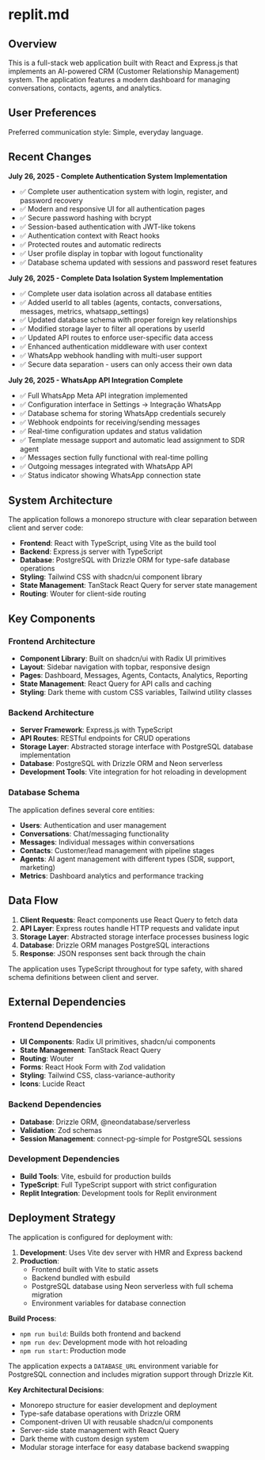 # replit.md

## Overview

This is a full-stack web application built with React and Express.js that implements an AI-powered CRM (Customer Relationship Management) system. The application features a modern dashboard for managing conversations, contacts, agents, and analytics.

## User Preferences

Preferred communication style: Simple, everyday language.

## Recent Changes

**July 26, 2025 - Complete Authentication System Implementation**
- ✅ Complete user authentication system with login, register, and password recovery
- ✅ Modern and responsive UI for all authentication pages
- ✅ Secure password hashing with bcrypt
- ✅ Session-based authentication with JWT-like tokens
- ✅ Authentication context with React hooks
- ✅ Protected routes and automatic redirects
- ✅ User profile display in topbar with logout functionality
- ✅ Database schema updated with sessions and password reset features

**July 26, 2025 - Complete Data Isolation System Implementation**
- ✅ Complete user data isolation across all database entities
- ✅ Added userId to all tables (agents, contacts, conversations, messages, metrics, whatsapp_settings)
- ✅ Updated database schema with proper foreign key relationships
- ✅ Modified storage layer to filter all operations by userId
- ✅ Updated API routes to enforce user-specific data access
- ✅ Enhanced authentication middleware with user context
- ✅ WhatsApp webhook handling with multi-user support
- ✅ Secure data separation - users can only access their own data

**July 26, 2025 - WhatsApp API Integration Complete**
- ✅ Full WhatsApp Meta API integration implemented
- ✅ Configuration interface in Settings → Integração WhatsApp  
- ✅ Database schema for storing WhatsApp credentials securely
- ✅ Webhook endpoints for receiving/sending messages
- ✅ Real-time configuration updates and status validation
- ✅ Template message support and automatic lead assignment to SDR agent
- ✅ Messages section fully functional with real-time polling
- ✅ Outgoing messages integrated with WhatsApp API
- ✅ Status indicator showing WhatsApp connection state

## System Architecture

The application follows a monorepo structure with clear separation between client and server code:

- **Frontend**: React with TypeScript, using Vite as the build tool
- **Backend**: Express.js server with TypeScript
- **Database**: PostgreSQL with Drizzle ORM for type-safe database operations
- **Styling**: Tailwind CSS with shadcn/ui component library
- **State Management**: TanStack React Query for server state management
- **Routing**: Wouter for client-side routing

## Key Components

### Frontend Architecture
- **Component Library**: Built on shadcn/ui with Radix UI primitives
- **Layout**: Sidebar navigation with topbar, responsive design
- **Pages**: Dashboard, Messages, Agents, Contacts, Analytics, Reporting
- **State Management**: React Query for API calls and caching
- **Styling**: Dark theme with custom CSS variables, Tailwind utility classes

### Backend Architecture
- **Server Framework**: Express.js with TypeScript
- **API Routes**: RESTful endpoints for CRUD operations
- **Storage Layer**: Abstracted storage interface with PostgreSQL database implementation
- **Database**: PostgreSQL with Drizzle ORM and Neon serverless
- **Development Tools**: Vite integration for hot reloading in development

### Database Schema
The application defines several core entities:
- **Users**: Authentication and user management
- **Conversations**: Chat/messaging functionality
- **Messages**: Individual messages within conversations
- **Contacts**: Customer/lead management with pipeline stages
- **Agents**: AI agent management with different types (SDR, support, marketing)
- **Metrics**: Dashboard analytics and performance tracking

## Data Flow

1. **Client Requests**: React components use React Query to fetch data
2. **API Layer**: Express routes handle HTTP requests and validate input
3. **Storage Layer**: Abstracted storage interface processes business logic
4. **Database**: Drizzle ORM manages PostgreSQL interactions
5. **Response**: JSON responses sent back through the chain

The application uses TypeScript throughout for type safety, with shared schema definitions between client and server.

## External Dependencies

### Frontend Dependencies
- **UI Components**: Radix UI primitives, shadcn/ui components
- **State Management**: TanStack React Query
- **Routing**: Wouter
- **Forms**: React Hook Form with Zod validation
- **Styling**: Tailwind CSS, class-variance-authority
- **Icons**: Lucide React

### Backend Dependencies
- **Database**: Drizzle ORM, @neondatabase/serverless
- **Validation**: Zod schemas
- **Session Management**: connect-pg-simple for PostgreSQL sessions

### Development Dependencies
- **Build Tools**: Vite, esbuild for production builds
- **TypeScript**: Full TypeScript support with strict configuration
- **Replit Integration**: Development tools for Replit environment

## Deployment Strategy

The application is configured for deployment with:

1. **Development**: Uses Vite dev server with HMR and Express backend
2. **Production**: 
   - Frontend built with Vite to static assets
   - Backend bundled with esbuild
   - PostgreSQL database using Neon serverless with full schema migration
   - Environment variables for database connection

**Build Process**:
- `npm run build`: Builds both frontend and backend
- `npm run dev`: Development mode with hot reloading
- `npm run start`: Production mode

The application expects a `DATABASE_URL` environment variable for PostgreSQL connection and includes migration support through Drizzle Kit.

**Key Architectural Decisions**:
- Monorepo structure for easier development and deployment
- Type-safe database operations with Drizzle ORM
- Component-driven UI with reusable shadcn/ui components
- Server-side state management with React Query
- Dark theme with custom design system
- Modular storage interface for easy database backend swapping